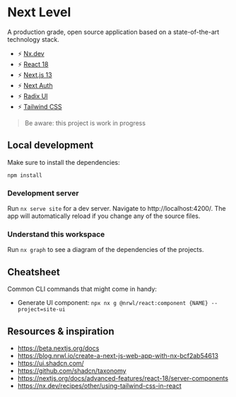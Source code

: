 # Next Level

A production grade, open source application based on a state-of-the-art technology stack.

- :zap: [Nx.dev](https://nx.dev)
- :zap: [React 18](https://react.dev/)
- :zap: [Next.js 13](https://nextjs.org/)
- :zap: [Next Auth](https://next-auth.js.org/)
- :zap: [Radix UI](https://www.radix-ui.com/)
- :zap: [Tailwind CSS](https://tailwindcss.com/)

> Be aware: this project is work in progress

## Local development

Make sure to install the dependencies:

`npm install`

### Development server

Run `nx serve site` for a dev server. Navigate to http://localhost:4200/. The app will automatically reload if you change any of the source files.

### Understand this workspace

Run `nx graph` to see a diagram of the dependencies of the projects.

## Cheatsheet

Common CLI commands that might come in handy:

- Generate UI component: `npx nx g @nrwl/react:component {NAME} --project=site-ui`

## Resources & inspiration

- https://beta.nextjs.org/docs
- https://blog.nrwl.io/create-a-next-js-web-app-with-nx-bcf2ab54613
- https://ui.shadcn.com/
- https://github.com/shadcn/taxonomy
- https://nextjs.org/docs/advanced-features/react-18/server-components
- https://nx.dev/recipes/other/using-tailwind-css-in-react
